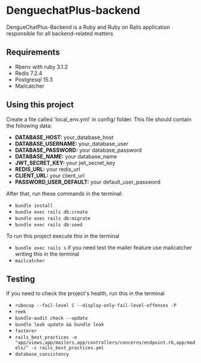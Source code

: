 # DenguechatPlus-backend
DengueChatPlus-Backend is a Ruby and Ruby on Rails application responsible for all backend-related matters

## Requirements
- Rbenv with ruby 3.1.2
- Redis 7.2.4
- Postgresql 15.3
- Mailcatcher

## Using this project
Create a file called 'local_env.yml' in config/ folder. This file should contain the following data:
- **DATABASE_HOST:** your_database_host
- **DATABASE_USERNAME:** your_database_user
- **DATABASE_PASSWORD:** your database_password
- **DATABASE_NAME:** your database_name
- **JWT_SECRET_KEY:** your jwt_secret_key
- **REDIS_URL:** your redis_url
- **CLIENT_URL:** your client_url
- **PASSWORD_USER_DEFAULT:** your default_user_password

After that, run these commands in the terminal:
 - `bundle install`
 - `bundle exec rails db:create`
 - `bundle exec rails db:migrate`
 - `bundle exec rails db:seed`

To run this project execute this in the terminal
- `bundle exec rails s`
 if you need test the mailer feature use mailcatcher writing this in the terminal
- `mailcatcher`

## Testing

If you need to check the project's health, run this in the terminal
- `rubocop --fail-level C --display-only-fail-level-offenses -P`
- `reek`
- `bundle-audit check --update`
- `bundle leak update && bundle leak`
- `fasterer`
- `rails_best_practices -e "app/views,app/mailers,app/controllers/concerns/endpoint.rb,app/models/" -c rails_best_practices.yml`
- `database_consistency`
